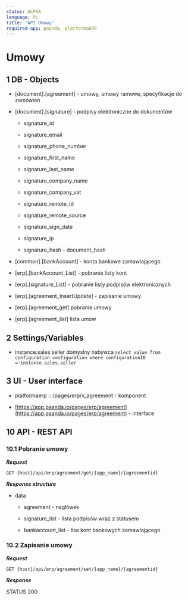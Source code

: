 ```yaml
---
status: ALPHA
language: PL
title: "API Umowy"
required-app: paanda, platformaERP
---
```


# Umowy

## 1 DB - Objects

-   [document].[agreement] - umowy, umowy ramowe, specyfikacje do zamówień
    
-   [document].[signature] - podpisy elektroniczne do dokumentów
    
    -   signature_id
        
    -   signature_email
        
    -   signature_phone_number
        
    -   signature_first_name
        
    -   signature_last_name
        
    -   signature_company_name
        
    -   signature_company_vat
        
    -   signature_remote_id
        
    -   signature_remote_source
        
    -   signature_sign_date
        
    -   signature_ip
        
    -   signature_hash - document_hash
        
-   [common].[bankAccount] - konta bankowe zamawiającego
    
-   [erp].[bankAccount_List] - pobranie listy kont
    
-   [erp].[signature_List] - pobranie listy podpisów elektronicznych
    
-   [erp].[agreement_InsertUpdate] - zapisanie umowy
    
-   [erp].[agreement_get] pobranie umowy
    
-   [erp].[agreement_list] lista umow
    

## 2 Settings/Variables

-   instance.sales.seller domyslny nabywca `select value from configuration.configuration where configurationID ='instance.sales.seller`
    

## 3 UI - User interface

-   platformaerp :: /pages/erp/v_agreement - komponent
    
-   [https://app.paanda.io/pages/erp/agreement](https://app.paanda.io/pages/erp/agreement) - interface
    

## 10 API - REST API

### 10.1 Pobranie umowy

**_Request_**
```http
GET {host}/api/erp/agreement/get/{app_name}/{agreementid}
```

**_Response structure_**

-   data
    
    -   agreement - nagłówek
        
    -   signature_list - lista podpisów wraz z statusem
        
    -   bankaccount_list - lisa kont bankowych zamawiającego
        

### 10.2 Zapisanie umowy

**_Request_**
```http
GET {host}/api/erp/agreement/set/{app_name}/{agreementid}
```

**_Response_**

STATUS 200
